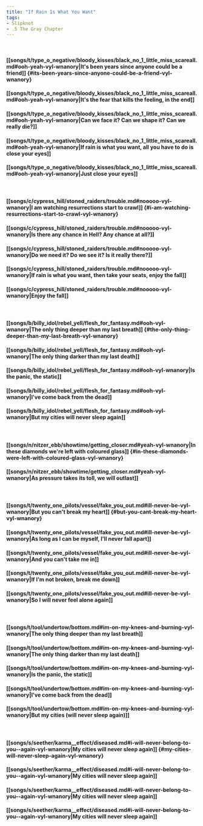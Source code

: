 ```yaml
---
title: "If Rain Is What You Want"
tags:
- Slipknot
- .5 The Gray Chapter
---
```

&nbsp;
#### [[songs/t/type_o_negative/bloody_kisses/black_no_1_little_miss_scareall.md#ooh-yeah-vyl-wnanory|It's been years since anyone could be a friend]] {#its-been-years-since-anyone-could-be-a-friend-vyl-wnanory}
#### [[songs/t/type_o_negative/bloody_kisses/black_no_1_little_miss_scareall.md#ooh-yeah-vyl-wnanory|It's the fear that kills the feeling, in the end]]
#### [[songs/t/type_o_negative/bloody_kisses/black_no_1_little_miss_scareall.md#ooh-yeah-vyl-wnanory|Can we face it? Can we shape it? Can we really die?]]
#### [[songs/t/type_o_negative/bloody_kisses/black_no_1_little_miss_scareall.md#ooh-yeah-vyl-wnanory|If rain is what you want, all you have to do is close your eyes]]
#### [[songs/t/type_o_negative/bloody_kisses/black_no_1_little_miss_scareall.md#ooh-yeah-vyl-wnanory|Just close your eyes]]
&nbsp;
#### [[songs/c/cypress_hill/stoned_raiders/trouble.md#nooooo-vyl-wnanory|I am watching resurrections start to crawl]] {#i-am-watching-resurrections-start-to-crawl-vyl-wnanory}
#### [[songs/c/cypress_hill/stoned_raiders/trouble.md#nooooo-vyl-wnanory|Is there any chance in Hell? Any chance at all?]]
#### [[songs/c/cypress_hill/stoned_raiders/trouble.md#nooooo-vyl-wnanory|Do we need it? Do we see it? Is it really there?]]
#### [[songs/c/cypress_hill/stoned_raiders/trouble.md#nooooo-vyl-wnanory|If rain is what you want, then take your seats, enjoy the fall]]
#### [[songs/c/cypress_hill/stoned_raiders/trouble.md#nooooo-vyl-wnanory|Enjoy the fall]]
&nbsp;
#### [[songs/b/billy_idol/rebel_yell/flesh_for_fantasy.md#ooh-vyl-wnanory|The only thing deeper than my last breath]] {#the-only-thing-deeper-than-my-last-breath-vyl-wnanory}
#### [[songs/b/billy_idol/rebel_yell/flesh_for_fantasy.md#ooh-vyl-wnanory|The only thing darker than my last death]]
#### [[songs/b/billy_idol/rebel_yell/flesh_for_fantasy.md#ooh-vyl-wnanory|Is the panic, the static]]
#### [[songs/b/billy_idol/rebel_yell/flesh_for_fantasy.md#ooh-vyl-wnanory|I've come back from the dead]]
#### [[songs/b/billy_idol/rebel_yell/flesh_for_fantasy.md#ooh-vyl-wnanory|But my cities will never sleep again]]
&nbsp;
#### [[songs/n/nitzer_ebb/showtime/getting_closer.md#yeah-vyl-wnanory|In these diamonds we're left with coloured glass]] {#in-these-diamonds-were-left-with-coloured-glass-vyl-wnanory}
#### [[songs/n/nitzer_ebb/showtime/getting_closer.md#yeah-vyl-wnanory|As pressure takes its toll, we will outlast]]
&nbsp;
#### [[songs/t/twenty_one_pilots/vessel/fake_you_out.md#ill-never-be-vyl-wnanory|But you can't break my heart]] {#but-you-cant-break-my-heart-vyl-wnanory}
#### [[songs/t/twenty_one_pilots/vessel/fake_you_out.md#ill-never-be-vyl-wnanory|As long as I can be myself, I'll never fall apart]]
#### [[songs/t/twenty_one_pilots/vessel/fake_you_out.md#ill-never-be-vyl-wnanory|And you can't take me in]]
#### [[songs/t/twenty_one_pilots/vessel/fake_you_out.md#ill-never-be-vyl-wnanory|If I'm not broken, break me down]]
#### [[songs/t/twenty_one_pilots/vessel/fake_you_out.md#ill-never-be-vyl-wnanory|So I will never feel alone again]]
&nbsp;
#### [[songs/t/tool/undertow/bottom.md#im-on-my-knees-and-burning-vyl-wnanory|The only thing deeper than my last breath]]
#### [[songs/t/tool/undertow/bottom.md#im-on-my-knees-and-burning-vyl-wnanory|The only thing darker than my last death]]
#### [[songs/t/tool/undertow/bottom.md#im-on-my-knees-and-burning-vyl-wnanory|Is the panic, the static]]
#### [[songs/t/tool/undertow/bottom.md#im-on-my-knees-and-burning-vyl-wnanory|I've come back from the dead]]
#### [[songs/t/tool/undertow/bottom.md#im-on-my-knees-and-burning-vyl-wnanory|But my cities (will never sleep again)]]
&nbsp;
#### [[songs/s/seether/karma__effect/diseased.md#i-will-never-belong-to-you--again-vyl-wnanory|My cities will never sleep again]] {#my-cities-will-never-sleep-again-vyl-wnanory}
#### [[songs/s/seether/karma__effect/diseased.md#i-will-never-belong-to-you--again-vyl-wnanory|My cities will never sleep again]]
#### [[songs/s/seether/karma__effect/diseased.md#i-will-never-belong-to-you--again-vyl-wnanory|My cities will never sleep again]]
#### [[songs/s/seether/karma__effect/diseased.md#i-will-never-belong-to-you--again-vyl-wnanory|My cities will never sleep again]]
